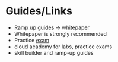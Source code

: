 # Guides/Links
- [Ramp up guides](https://aws.amazon.com/training/ramp-up-guides/) -> [whitepaper]()
- Whitepaper is strongly recommended
- Practice [exam](https://explore.skillbuilder.aws/learn/course/internal/view/elearning/9449/exam-prep-aws-certified-cloud-practitioner-clf-c01)
- cloud academy for labs, practice exams
- skill builder and ramp-up guides